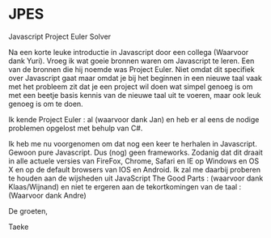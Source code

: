 JPES
====

Javascript Project Euler Solver

Na een korte leuke introductie in Javascript door een collega (Waarvoor dank Yuri). Vroeg ik wat goeie bronnen waren om Javascript te leren. Een van de bronnen die hij noemde was Project Euler. Niet omdat dit specifiek over Javascript gaat maar omdat je bij het beginnen in een nieuwe taal vaak met het probleem zit dat je een project wil doen wat simpel genoeg is om met een beetje basis kennis van de nieuwe taal uit te voeren, maar ook leuk genoeg is om te doen.

Ik kende Project Euler : al (waarvoor dank Jan) en heb er al eens de nodige problemen opgelost met behulp van C#. 

Ik heb me nu voorgenomen om dat nog een keer te herhalen in Javascript. Gewoon pure Javascript. Dus (nog) geen frameworks. Zodanig dat dit draait in alle actuele versies van FireFox, Chrome, Safari en IE op Windows en OS X en op de default browsers van IOS en Android. Ik zal me daarbij proberen te houden aan de wijsheden uit JavaScript The Good Parts : (waarvoor dank Klaas/Wijnand) en niet te ergeren aan de tekortkomingen van de taal : (Waarvoor dank Andre)

De groeten,

Taeke